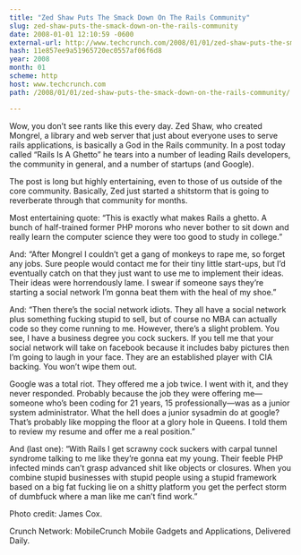 ```yaml
---
title: "Zed Shaw Puts The Smack Down On The Rails Community"
slug: zed-shaw-puts-the-smack-down-on-the-rails-community
date: 2008-01-01 12:10:59 -0600
external-url: http://www.techcrunch.com/2008/01/01/zed-shaw-puts-the-smack-down-on-the-rails-community/
hash: 11e857ee9a51965720ec0557af06f6d8
year: 2008
month: 01
scheme: http
host: www.techcrunch.com
path: /2008/01/01/zed-shaw-puts-the-smack-down-on-the-rails-community/

---
```


Wow, you don’t see rants like this every day. Zed Shaw, who created Mongrel, a library and web server that just about everyone uses to serve rails applications, is basically a God in the Rails community. In a post today called “Rails Is A Ghetto” he tears into a number of leading Rails developers, the community in general, and a number of startups (and Google). 

The post is long but highly entertaining, even to those of us outside of the core community. Basically, Zed just started a shitstorm that is going to reverberate through that community for months.

Most entertaining quote: “This is exactly what makes Rails a ghetto. A bunch of half-trained former PHP morons who never bother to sit down and really learn the computer science they were too good to study in college.”

And: “After Mongrel I couldn’t get a gang of monkeys to rape me, so forget any jobs. Sure people would contact me for their tiny little start-ups, but I’d eventually catch on that they just want to use me to implement their ideas. Their ideas were horrendously lame. I swear if someone says they’re starting a social network I’m gonna beat them with the heal of my shoe.”

And: “Then there’s the social network idiots. They all have a social network plus something fucking stupid to sell, but of course no MBA can actually code so they come running to me. However, there’s a slight problem. You see, I have a business degree you cock suckers. If you tell me that your social network will take on facebook because it includes baby pictures then I’m going to laugh in your face. They are an established player with CIA backing. You won’t wipe them out.

Google was a total riot. They offered me a job twice. I went with it, and they never responded. Probably because the job they were offering me—someone who’s been coding for 21 years, 15 professionally—was as a junior system administrator. What the hell does a junior sysadmin do at google? That’s probably like mopping the floor at a glory hole in Queens. I told them to review my resume and offer me a real position.”

And (last one): “With Rails I get scrawny cock suckers with carpal tunnel syndrome talking to me like they’re gonna eat my young. Their feeble PHP infected minds can’t grasp advanced shit like objects or closures. When you combine stupid businesses with stupid people using a stupid framework based on a big fat fucking lie on a shitty platform you get the perfect storm of dumbfuck where a man like me can’t find work.”

Photo credit: James Cox.

Crunch Network:  MobileCrunch Mobile Gadgets and Applications, Delivered Daily.

